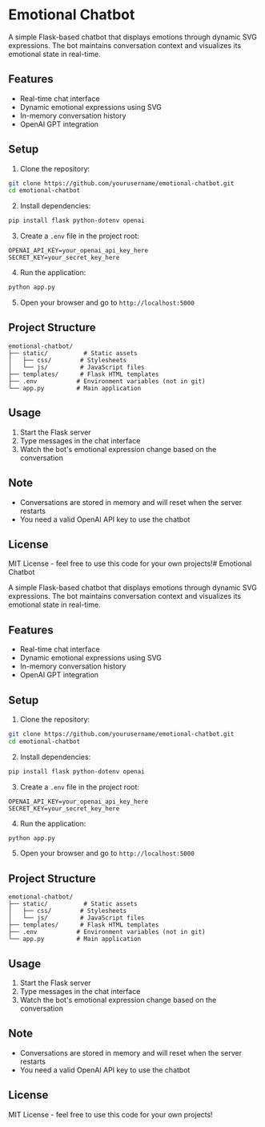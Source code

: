 # Emotional Chatbot

A simple Flask-based chatbot that displays emotions through dynamic SVG expressions. The bot maintains conversation context and visualizes its emotional state in real-time.

## Features

- Real-time chat interface
- Dynamic emotional expressions using SVG
- In-memory conversation history
- OpenAI GPT integration

## Setup

1. Clone the repository:
```bash
git clone https://github.com/yourusername/emotional-chatbot.git
cd emotional-chatbot
```

2. Install dependencies:
```bash
pip install flask python-dotenv openai
```

3. Create a `.env` file in the project root:
```
OPENAI_API_KEY=your_openai_api_key_here
SECRET_KEY=your_secret_key_here
```

4. Run the application:
```bash
python app.py
```

5. Open your browser and go to `http://localhost:5000`

## Project Structure

```
emotional-chatbot/
├── static/          # Static assets
│   ├── css/        # Stylesheets
│   └── js/         # JavaScript files
├── templates/      # Flask HTML templates
├── .env           # Environment variables (not in git)
└── app.py         # Main application
```

## Usage

1. Start the Flask server
2. Type messages in the chat interface
3. Watch the bot's emotional expression change based on the conversation

## Note

- Conversations are stored in memory and will reset when the server restarts
- You need a valid OpenAI API key to use the chatbot

## License

MIT License - feel free to use this code for your own projects!# Emotional Chatbot

A simple Flask-based chatbot that displays emotions through dynamic SVG expressions. The bot maintains conversation context and visualizes its emotional state in real-time.

## Features

- Real-time chat interface
- Dynamic emotional expressions using SVG
- In-memory conversation history
- OpenAI GPT integration

## Setup

1. Clone the repository:
```bash
git clone https://github.com/yourusername/emotional-chatbot.git
cd emotional-chatbot
```

2. Install dependencies:
```bash
pip install flask python-dotenv openai
```

3. Create a `.env` file in the project root:
```
OPENAI_API_KEY=your_openai_api_key_here
SECRET_KEY=your_secret_key_here
```

4. Run the application:
```bash
python app.py
```

5. Open your browser and go to `http://localhost:5000`

## Project Structure

```
emotional-chatbot/
├── static/          # Static assets
│   ├── css/        # Stylesheets
│   └── js/         # JavaScript files
├── templates/      # Flask HTML templates
├── .env           # Environment variables (not in git)
└── app.py         # Main application
```

## Usage

1. Start the Flask server
2. Type messages in the chat interface
3. Watch the bot's emotional expression change based on the conversation

## Note

- Conversations are stored in memory and will reset when the server restarts
- You need a valid OpenAI API key to use the chatbot

## License

MIT License - feel free to use this code for your own projects!